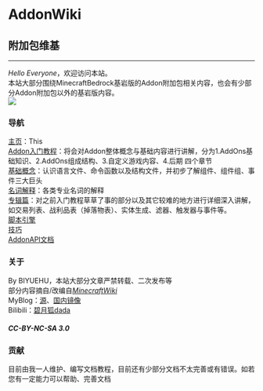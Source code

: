 # **AddonWiki**  
## **附加包维基**  
*****  
*Hello Everyone*，欢迎访问本站。  
本站大部分围绕MinecraftBedrock基岩版的Addon附加包相关内容，也会有少部分Addon附加包以外的基岩版内容。  
![](https://img.imgdb.cn/item/60138c2d3ffa7d37b336b383.png)  
  
### **导航**  
[主页]()：This  
[Addon入门教程]()：将会对Addon整体概念与基础内容进行讲解，分为1.AddOns基础知识、2.AddOns组成结构、3.自定义游戏内容、4.后期 四个章节  
[基础概念]()：认识语言文件、命令函数以及结构文件，并初步了解组件、组件组、事件三大巨头  
[名词解释]()：各类专业名词的解释  
[专辑篇]()：对之前入门教程草草了事的部分以及其它较难的地方进行详细深入讲解，如交易列表、战利品表（掉落物表）、实体生成、滤器、触发器与事件等。  
[脚本引擎]()  
[技巧]()  
[AddonAPI文档]()  
  
### **关于**  
By BIYUEHU，本站大部分文章严禁转载、二次发布等  
部分内容摘自/改编自[*MinecraftWiki*]()  
MyBlog：[源](https://biyuehu.github.io)、[国内镜像](https://biyuehu.gitee.io)  
Bilibili：[碧月狐dada](https://space.bilibili.com/293767574)  
##### *CC-BY-NC-SA 3.0*  
  
### **贡献**  
目前由我一人维护、编写文档教程，目前还有少部分文档不太完善或有错误。如若您有一定能力可以帮助、完善文档  
  
